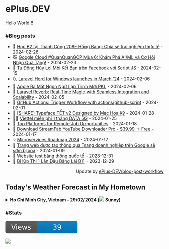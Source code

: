 # ePlus.DEV

Hello World!!!

### #Blog posts

- 🧰 [Học B2 tại Thành Công 208E Hồng Bàng: Chia sẻ trải nghiệm thực tế](https://eplus.dev/hoc-b2-tai-thanh-cong-208e-hong-bang-chia-se-trai-nghiem-thuc-te) - 2024-02-26 
- 😺 [Google Cloud #QuanQuanGCP Mùa 6: Khám Phá AI/ML và Cơ Hội Nhận Quà Tặng!](https://eplus.dev/chuong-trinh-tu-hoc-google-cloud-quanquangcp-kham-pha-lab-aiml-va-co-hoi-nhan-qua-tang) - 2024-02-23 
- 🗽 [Tự Động Hủy Lời Mời Kết Bạn trên Facebook với Script JS](https://eplus.dev/tu-dong-huy-loi-moi-ket-ban-tren-facebook-voi-script-js) - 2024-02-15 
- 🌜 [Laravel Herd for Windows launches in March &#39;24](https://eplus.dev/laravel-herd-for-windows-launches-in-march-24) - 2024-02-06 
- 📝 [Apple Ra Mắt Ngôn Ngữ Lập Trình Mới PKL](https://eplus.dev/apple-ra-mat-ngon-ngu-lap-trinh-moi-pkl) - 2024-02-06 
- 🚀 [Laravel Reverb: Real-Time Magic with Seamless Integration and Scalability](https://eplus.dev/laravel-reverb-real-time-magic-with-seamless-integration-and-scalability) - 2024-02-05 
- 💼 [GitHub Actions: Trigger Workflow with actions/github-script](https://eplus.dev/github-actions-trigger-workflow-with-actionsgithub-script) - 2024-02-01 
- 🦣 [[SHARE] Typeface TẾT v2 Designed by Mạc Họa Kỳ](https://eplus.dev/share-typeface-tet-v2-designed-by-mac-hoa-ky) - 2024-01-28 
- 👨‍🏫 [Viettel miễn phí 1 tháng DATA 5G](https://eplus.dev/viettel-mien-phi-1-thang-data-5g) - 2024-01-25 
- 🔭 [Top Platforms for Remote Job Opportunities](https://eplus.dev/top-platforms-for-remote-job-opportunities) - 2024-01-18 
- 🤡 [Download StreamFab YouTube Downloader Pro - $39.99 -&gt; Free](https://eplus.dev/download-streamfab-youtube-downloader-pro-3999-free) - 2024-01-17 
- 💡 [Microservices Roadmap 2024](https://eplus.dev/microservices-roadmap-2024) - 2024-01-12 
- 🦣 [Trang web được tạo thông qua Trang doanh nghiệp trên Google sẽ sớm bị xoá](https://eplus.dev/trang-web-duoc-tao-thong-qua-trang-doanh-nghiep-tren-google-se-som-bi-xoa) - 2024-01-09 
- 💪 [Website test băng thông quốc tế](https://eplus.dev/website-test-bang-thong-quoc-te) - 2023-12-31 
- 🤡 [Bí Kíp Thi 1 Lần Đậu Bằng Lái B11](https://eplus.dev/bi-kip-thi-1-lan-dau-bang-lai-b11) - 2023-12-29 


<div align="right">
    Update by <a target="_blank" href="https://github.com/ePlus-DEV/blog-post-workflow">ePlus-DEV/blog-post-workflow</a>
</div>


## Today's Weather Forecast in My Hometown



<details>
    <summary><b>Ho Chi Minh City, Vietnam - 29/02/2024 (<img src="https://cdn.weatherapi.com/weather/64x64/day/113.png" width="25" /> Sunny)</b>
    </summary>

    
<table>
    <tr>
        <th>Hour</th>
        <td>00:00</td><td>01:00</td><td>02:00</td><td>03:00</td><td>04:00</td><td>05:00</td><td>06:00</td><td>07:00</td><td>08:00</td><td>09:00</td><td>10:00</td><td>11:00</td><td>12:00</td><td>13:00</td><td>14:00</td><td>15:00</td><td>16:00</td><td>17:00</td><td>18:00</td><td>19:00</td><td>20:00</td><td>21:00</td><td>22:00</td><td>23:00</td>
    </tr>
    <tr>
        <th>Weather</th>
        <td><img src="https://cdn.weatherapi.com/weather/64x64/night/113.png"></img></td><td><img src="https://cdn.weatherapi.com/weather/64x64/night/113.png"></img></td><td><img src="https://cdn.weatherapi.com/weather/64x64/night/113.png"></img></td><td><img src="https://cdn.weatherapi.com/weather/64x64/night/113.png"></img></td><td><img src="https://cdn.weatherapi.com/weather/64x64/night/113.png"></img></td><td><img src="https://cdn.weatherapi.com/weather/64x64/night/113.png"></img></td><td><img src="https://cdn.weatherapi.com/weather/64x64/night/113.png"></img></td><td><img src="https://cdn.weatherapi.com/weather/64x64/day/113.png"></img></td><td><img src="https://cdn.weatherapi.com/weather/64x64/day/113.png"></img></td><td><img src="https://cdn.weatherapi.com/weather/64x64/day/113.png"></img></td><td><img src="https://cdn.weatherapi.com/weather/64x64/day/113.png"></img></td><td><img src="https://cdn.weatherapi.com/weather/64x64/day/116.png"></img></td><td><img src="https://cdn.weatherapi.com/weather/64x64/day/113.png"></img></td><td><img src="https://cdn.weatherapi.com/weather/64x64/day/113.png"></img></td><td><img src="https://cdn.weatherapi.com/weather/64x64/day/113.png"></img></td><td><img src="https://cdn.weatherapi.com/weather/64x64/day/113.png"></img></td><td><img src="https://cdn.weatherapi.com/weather/64x64/day/113.png"></img></td><td><img src="https://cdn.weatherapi.com/weather/64x64/day/113.png"></img></td><td><img src="https://cdn.weatherapi.com/weather/64x64/day/113.png"></img></td><td><img src="https://cdn.weatherapi.com/weather/64x64/night/113.png"></img></td><td><img src="https://cdn.weatherapi.com/weather/64x64/night/113.png"></img></td><td><img src="https://cdn.weatherapi.com/weather/64x64/night/113.png"></img></td><td><img src="https://cdn.weatherapi.com/weather/64x64/night/113.png"></img></td><td><img src="https://cdn.weatherapi.com/weather/64x64/night/113.png"></img></td>
    </tr>
    <tr>
        <th>Condition</th>
        <td width="200px">Clear </td><td width="200px">Clear </td><td width="200px">Clear </td><td width="200px">Clear </td><td width="200px">Clear </td><td width="200px">Clear </td><td width="200px">Clear </td><td width="200px">Sunny</td><td width="200px">Sunny</td><td width="200px">Sunny</td><td width="200px">Sunny</td><td width="200px">Partly cloudy</td><td width="200px">Sunny</td><td width="200px">Sunny</td><td width="200px">Sunny</td><td width="200px">Sunny</td><td width="200px">Sunny</td><td width="200px">Sunny</td><td width="200px">Sunny</td><td width="200px">Clear </td><td width="200px">Clear </td><td width="200px">Clear </td><td width="200px">Clear </td><td width="200px">Clear </td>
    </tr>
    <tr>
        <th>Temperature</th>
        <td>26.2 °C</td><td>25.9 °C</td><td>25.7 °C</td><td>25.4 °C</td><td>25.1 °C</td><td>24.8 °C</td><td>24.5 °C</td><td>25.5 °C</td><td>27.6 °C</td><td>29.9 °C</td><td>32.3 °C</td><td>34 °C</td><td>36 °C</td><td>37.4 °C</td><td>38.1 °C</td><td>37.4 °C</td><td>35.9 °C</td><td>33 °C</td><td>29.7 °C</td><td>27.7 °C</td><td>27.1 °C</td><td>26.9 °C</td><td>26.8 °C</td><td>26.8 °C</td>
    </tr>
    <tr>
        <th>Wind</th>
        <td>16.2 kph</td><td>14.4 kph</td><td>12.2 kph</td><td>11.2 kph</td><td>10.4 kph</td><td>8.3 kph</td><td>7.6 kph</td><td>6.8 kph</td><td>9 kph</td><td>9 kph</td><td>9 kph</td><td>15.1 kph</td><td>7.2 kph</td><td>5.8 kph</td><td>8.6 kph</td><td>18 kph</td><td>25.6 kph</td><td>27.4 kph</td><td>25.2 kph</td><td>23.8 kph</td><td>23 kph</td><td>22 kph</td><td>20.9 kph</td><td>20.2 kph</td>
    </tr>
</table>


<div align="right">
    Updated at: 2024-02-29T04:53:14Z - by <a target="_blank"
        href="https://github.com/ePlus-DEV/weather-forecast">ePlus-DEV/weather-forecast</a>
</div>
</details>


### #Stats

[![Image of counter](https://github.com/ePlus-DEV/view-counter/blob/main/svg/685088620/badge.svg)](https://github.com/ePlus-DEV/view-counter/blob/main/readme/685088620/week.md)

![](https://komarev.com/ghpvc/?username=ePlus-DEV&style=for-the-badge)
